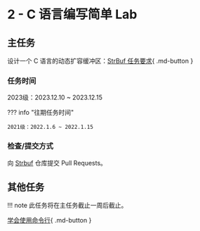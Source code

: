 # 2 - C 语言编写简单 Lab

## 主任务

设计一个 C 语言的动态扩容缓冲区：[StrBuf 任务要求](../project/strbuf.md){ .md-button }

### 任务时间

2023级：2023.12.10 ~ 2023.12.15

??? info "往期任务时间"

    2021级：2022.1.6 ~ 2022.1.15

### 检查/提交方式

向 [Strbuf](https://github.com/xiyou-linuxer/Strbuf) 仓库提交 Pull Requests。

## 其他任务

!!! note
    此任务将在主任务截止一周后截止。

[学会使用命令行](../project/command-line.md){ .md-button }